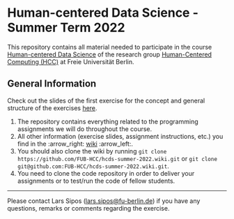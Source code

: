 # Human-centered Data Science - Summer Term 2022
This repository contains all material needed to participate in the course [Human-centered Data Science][1] of the research group [Human-Centered Computing (HCC)][2] at Freie Universität Berlin.


## General Information
Check out the slides of the first exercise for the concept and general structure of the exercises [here]().

1. The repository contains everything related to the programming assignments we will do throughout the course.
2. All other information (exercise slides, assignment instructions, etc.) you find in the :arrow\_right: [wiki][3] :arrow\_left:.
3. You should also clone the wiki by running `git clone https://github.com/FUB-HCC/hcds-summer-2022.wiki.git` or `git clone git@github.com:FUB-HCC/hcds-summer-2022.wiki.git`.
4. You need to clone the code repository in order to deliver your assignments or to test/run the code of fellow students.

--- 

Please contact Lars Sipos (lars.sipos@fu-berlin.de) if you have any questions, remarks or comments regarding the exercise.


[1]:	https://www.mi.fu-berlin.de/en/inf/groups/hcc/teaching/Summer-Term-2022/course_human_centered_data_science.html
[2]:	https://www.mi.fu-berlin.de/en/inf/groups/hcc/index.html
[3]:	https://github.com/FUB-HCC/hcds-summer-2022/wiki